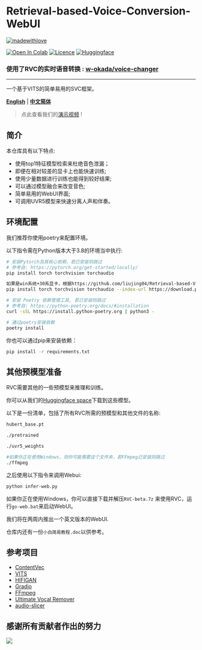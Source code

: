 # Retrieval-based-Voice-Conversion-WebUI

[![madewithlove](https://forthebadge.com/images/badges/built-with-love.svg)](https://github.com/liujing04/Retrieval-based-Voice-Conversion-WebUI)

[![Open In Colab](https://img.shields.io/badge/Colab-F9AB00?style=for-the-badge&logo=googlecolab&color=525252)](https://colab.research.google.com/github/liujing04/Retrieval-based-Voice-Conversion-WebUI/blob/main/Retrieval_based_Voice_Conversion_WebUI.ipynb)
[![Licence](https://img.shields.io/github/license/liujing04/Retrieval-based-Voice-Conversion-WebUI?style=for-the-badge)](https://github.com/liujing04/Retrieval-based-Voice-Conversion-WebUI/blob/main/%E4%BD%BF%E7%94%A8%E9%9C%80%E9%81%B5%E5%AE%88%E7%9A%84%E5%8D%8F%E8%AE%AE-LICENSE.txt)
[![Huggingface](https://img.shields.io/badge/🤗%20-Spaces-blue.svg?style=for-the-badge)](https://huggingface.co/lj1995/VoiceConversionWebUI/tree/main/)

### 使用了RVC的实时语音转换 : [w-okada/voice-changer](https://github.com/w-okada/voice-changer)
------

一个基于VITS的简单易用的SVC框架。

[**English**](./README_en.md) | [**中文简体**](./README.md)

> 点此查看我们的[演示视频](https://www.bilibili.com/video/BV1pm4y1z7Gm/) !
## 简介
本仓库具有以下特点:
+ 使用top1特征模型检索来杜绝音色泄漏；
+ 即便在相对较差的显卡上也能快速训练;
+ 使用少量数据进行训练也能得到较好结果;
+ 可以通过模型融合来改变音色;
+ 简单易用的WebUI界面;
+ 可调用UVR5模型来快速分离人声和伴奏。
## 环境配置
我们推荐你使用poetry来配置环境。

以下指令需在Python版本大于3.8的环境当中执行:
```bash
# 安装Pytorch及其核心依赖，若已安装则跳过
# 参考自: https://pytorch.org/get-started/locally/
pip install torch torchvision torchaudio

如果是win系统+30系显卡，根据https://github.com/liujing04/Retrieval-based-Voice-Conversion-WebUI/issues/21的经验，需要指定pytorch对应的cuda版本
pip install torch torchvision torchaudio --index-url https://download.pytorch.org/whl/cu117

# 安装 Poetry 依赖管理工具, 若已安装则跳过
# 参考自: https://python-poetry.org/docs/#installation
curl -sSL https://install.python-poetry.org | python3 -

# 通过poetry安装依赖
poetry install
```

你也可以通过pip来安装依赖：
```bash
pip install -r requirements.txt
```
## 其他预模型准备
RVC需要其他的一些预模型来推理和训练。

你可以从我们的[Huggingface space](https://huggingface.co/lj1995/VoiceConversionWebUI/tree/main/)下载到这些模型。

以下是一份清单，包括了所有RVC所需的预模型和其他文件的名称:
```bash
hubert_base.pt

./pretrained 

./uvr5_weights

#如果你正在使用Windows，则你可能需要这个文件夹，若FFmpeg已安装则跳过
./ffmpeg
```
之后使用以下指令来调用Webui:
```bash
python infer-web.py
```
如果你正在使用Windows，你可以直接下载并解压`RVC-beta.7z` 来使用RVC，运行`go-web.bat`来启动WebUI。

我们将在两周内推出一个英文版本的WebUI.

仓库内还有一份`小白简易教程.doc`以供参考。

## 参考项目
+ [ContentVec](https://github.com/auspicious3000/contentvec/)
+ [VITS](https://github.com/jaywalnut310/vits)
+ [HIFIGAN](https://github.com/jik876/hifi-gan)
+ [Gradio](https://github.com/gradio-app/gradio)
+ [FFmpeg](https://github.com/FFmpeg/FFmpeg)
+ [Ultimate Vocal Remover](https://github.com/Anjok07/ultimatevocalremovergui)
+ [audio-slicer](https://github.com/openvpi/audio-slicer)
## 感谢所有贡献者作出的努力
<a href="https://github.com/liujing04/Retrieval-based-Voice-Conversion-WebUI/graphs/contributors" target="_blank">
  <img src="https://contrib.rocks/image?repo=liujing04/Retrieval-based-Voice-Conversion-WebUI" />
</a>

